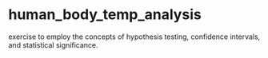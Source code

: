 # human_body_temp_analysis
exercise to employ the concepts of hypothesis testing, confidence intervals, and statistical significance.

